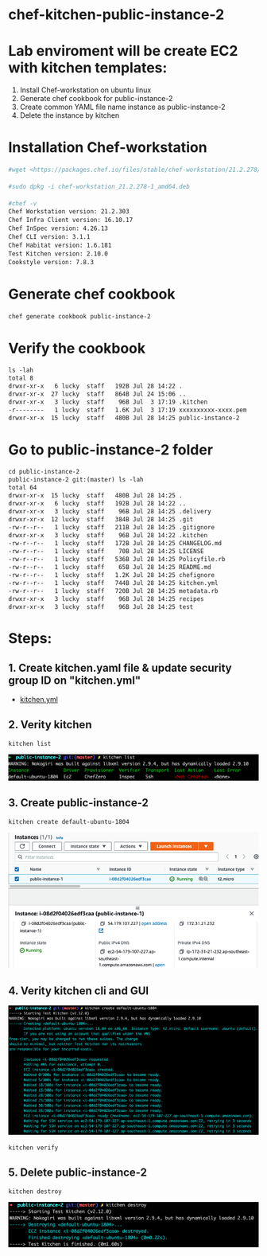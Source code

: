 # chef-kitchen-public-instance-2

# Lab enviroment will be create EC2 with kitchen templates: 
1. Install Chef-workstation on ubuntu linux
2. Generate chef cookbook for public-instance-2
3. Create common YAML file name instance as public-instance-2
4. Delete the instance by kitchen

# Installation Chef-workstation 
```bash
#wget <https://packages.chef.io/files/stable/chef-workstation/21.2.278/ubuntu/20.04/chef-workstation_21.2.278-1_amd64.deb>

#sudo dpkg -i chef-workstation_21.2.278-1_amd64.deb

#chef -v
Chef Workstation version: 21.2.303
Chef Infra Client version: 16.10.17
Chef InSpec version: 4.26.13
Chef CLI version: 3.1.1
Chef Habitat version: 1.6.181
Test Kitchen version: 2.10.0
Cookstyle version: 7.8.3

```


# Generate chef cookbook 
```bash
chef generate cookbook public-instance-2
```

# Verify the cookbook
```
ls -lah
total 8
drwxr-xr-x   6 lucky  staff   192B Jul 28 14:22 .
drwxr-xr-x  27 lucky  staff   864B Jul 24 15:06 ..
drwxr-xr-x   3 lucky  staff    96B Jul  3 17:19 .kitchen
-r--------   1 lucky  staff   1.6K Jul  3 17:19 xxxxxxxxxx-xxxx.pem
drwxr-xr-x  15 lucky  staff   480B Jul 28 14:25 public-instance-2
```

# Go to public-instance-2 folder 
```
cd public-instance-2
public-instance-2 git:(master) ls -lah
total 64
drwxr-xr-x  15 lucky  staff   480B Jul 28 14:25 .
drwxr-xr-x   6 lucky  staff   192B Jul 28 14:22 ..
drwxr-xr-x   3 lucky  staff    96B Jul 28 14:25 .delivery
drwxr-xr-x  12 lucky  staff   384B Jul 28 14:25 .git
-rw-r--r--   1 lucky  staff   211B Jul 28 14:25 .gitignore
drwxr-xr-x   3 lucky  staff    96B Jul 28 14:22 .kitchen
-rw-r--r--   1 lucky  staff   172B Jul 28 14:25 CHANGELOG.md
-rw-r--r--   1 lucky  staff    70B Jul 28 14:25 LICENSE
-rw-r--r--   1 lucky  staff   536B Jul 28 14:25 Policyfile.rb
-rw-r--r--   1 lucky  staff    65B Jul 28 14:25 README.md
-rw-r--r--   1 lucky  staff   1.2K Jul 28 14:25 chefignore
-rw-r--r--   1 lucky  staff   744B Jul 28 14:25 kitchen.yml
-rw-r--r--   1 lucky  staff   720B Jul 28 14:25 metadata.rb
drwxr-xr-x   3 lucky  staff    96B Jul 28 14:25 recipes
drwxr-xr-x   3 lucky  staff    96B Jul 28 14:25 test
```

# Steps: 


## 1. Create kitchen.yaml file & update security group ID on "kitchen.yml"
- [kitchen.yml](./kitchen.yml)


## 2. Verity kitchen

```
kitchen list
```
![header image](verify.png)

## 3. Create public-instance-2 
```
kitchen create default-ubuntu-1804
```

![header image](instance.png)

## 4. Verity kitchen cli and GUI

![header image](EC2.png)

```
kitchen verify
```

## 5. Delete public-instance-2

```
kitchen destroy
```
![header image](destory.png)
